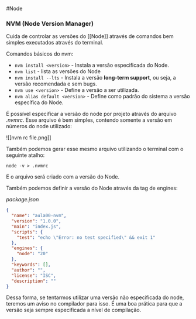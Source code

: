 
#Node

### NVM (Node Version Manager)

Cuida de controlar as versões do [[Node]] através de comandos bem simples executados através do terminal.

Comandos básicos do nvm:

- `nvm install <version>` - Instala a versão especificada do Node.
- `nvm list` - lista as versões do Node
- `nvm install --lts` - Instala a versão **long-term support**, ou seja, a versão recomendada e sem bugs.
- `nvm use <version>` - Define a versão a ser utilizada.
- `nvm alias default <version>` - Define como padrão do sistema a versão específica do Node.

É possível especificar a versão do node por projeto através do arquivo _.nvmrc_. Esse arquivo é bem simples, contendo somente a versão em números do node utilizado:

![[nvm rc file.png]]

Também podemos gerar esse mesmo arquivo utilizando o terminal com o seguinte atalho: 

`node -v > .nvmrc`

E o arquivo será criado com a versão do Node.

Também podemos definir a versão do Node através da tag de engines:

_package.json_
```json
{
  "name": "aula00-nvm",
  "version": "1.0.0",
  "main": "index.js",
  "scripts": {
    "test": "echo \"Error: no test specified\" && exit 1"
  },
  "engines": {
    "node": "20"
  },
  "keywords": [],
  "author": "",
  "license": "ISC",
  "description": ""
}

```

Dessa forma, se tentarmos utilizar uma versão não especificada do node, teremos um aviso no compilador para isso. É uma boa prática para que a versão seja sempre especificada a nível de compilação.